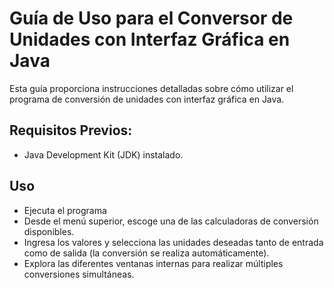 # Guía de Uso para el Conversor de Unidades con Interfaz Gráfica en Java

Esta guía proporciona instrucciones detalladas sobre cómo utilizar el programa de conversión de unidades con interfaz gráfica en Java.

## Requisitos Previos:
- Java Development Kit (JDK) instalado.

## Uso
- Ejecuta el programa
- Desde el menú superior, escoge una de las calculadoras de conversión disponibles.
- Ingresa los valores y selecciona las unidades deseadas tanto de entrada como de salida (la conversión se realiza automáticamente).
- Explora las diferentes ventanas internas para realizar múltiples conversiones simultáneas.
